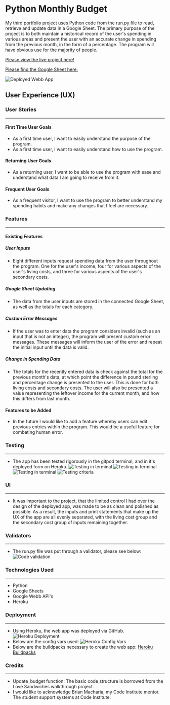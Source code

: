 # Python Monthly Budget
My third portfolio project uses Python code from the run.py file to read, retrieve and update data in a Google Sheet. The primary purpose of the project is to both maintain a historical record of the user's spending in various areas and present the user with an accurate change in spending from the previous month, in the form of a percentage. The program will have obvious use for the majority of people.

[Please view the live project here!](https://python-project-3.herokuapp.com/)

[Please find the Google Sheet here:](https://docs.google.com/spreadsheets/d/1H_ye3MRzxCeTJMHI1Xxri35Bqf9PdojsFB4kVQnV9h8/edit#gid=438650178)

![Deployed Webb App](/documentation/deployed-project.png)

## User Experience (UX)
### User Stories
----------------------------
#### First Time User Goals
- As a first time user, I want to easily understand the purpose of the program.
- As a first time user, I want to easily understand how to use the program.
#### Returning User Goals
- As a returning user, I want to be able to use the program with ease and understand what data I am going to receive from it.
#### Frequent User Goals
- As a frequent visitor, I want to use the program to better understand my spending habits and make any changes that I feel are necessary. 

### Features
----------------------------
#### Existing Features
##### User Inputs
- Eight different inputs request spending data from the user throughout the program. One for the user's income, four for various aspects of the user's living costs, and three for various aspects of the user's secondary costs.
##### Google Sheet Updating
- The data from the user inputs are stored in the connected Google Sheet, as well as the totals for each category.
##### Custom Error Messages
- If the user was to enter data the program considers invalid (such as an input that is not an integer), the program will present custom error messages. These messages will inform the user of the error and repeat the initial input until the data is valid.
##### Change in Spending Data
- The totals for the recently entered data is check against the total for the previous month's data, at which point the difference in pound sterling and percentage change is presented to the user. This is done for both living costs and secondary costs. The user will also be presented a value representing the leftover income for the current month, and how this differs from last month.
#### Features to be Added
- In the future I would like to add a feature whereby users can edit previous entries within the program. This would be a useful feature for combating human error.

### Testing
----------------------------
- The app has been tested rigorously in the gitpod terminal, and in it's deployed form on Heroku.
![Testing in terminal](/documentation/testing-1.png)
![Testing in terminal](/documentation/testing-2.png)
![Testing in terminal](/documentation/testing-3.png)
![Testing criteria](/documentation/testing-4.png)
### UI
----------------------------
- It was important to the project, that the limited control I had over the design of the deployed app, was made to be as clean and polished as possible. As a result, the inputs and print statements that make up the UX of the app are all evenly separated, with the living cost group and the secondary cost group of inputs remaining together.

### Validators
----------------------------
- The run.py file was put through a validator, please see below:
![Code validation](/documentation/code-validation.png)

### Technologies Used
----------------------------
- Python
- Google Sheets
- Google Webb API's
- Heroku

### Deployment
----------------------------
- Using Heroku, the web app was deployed via GitHub.
![Heroku Deployment](/documentation/heroku-deployment.png)
- Below are the config vars used:
![Heroku Config Vars](/documentation/config-vars.png)
- Below are the buildpacks necessary to create the web app:
[Heroku Buildpacks](/documentation/buildpacks.png)

### Credits
----------------------------
- Update_budget function: The basic code structure is borrowed from the Love Sandwiches walkthrough project.
- I would like to acknowledge Brian Macharia, my Code Institute mentor. The student support systems at Code Institute.